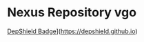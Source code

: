 # Nexus Repository vgo

[DepShield Badge](https://depshield.sonatype.org/badges/sonatype-nexus-community/nexus-repository-vgo/depshield.svg)](https://depshield.github.io)
